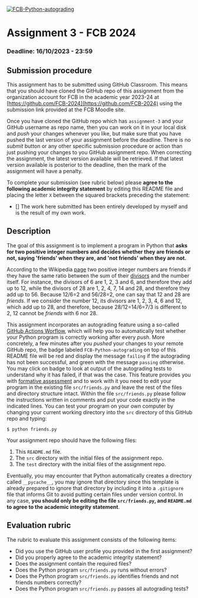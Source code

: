 [![FCB-Python-autograding](../../actions/workflows/fcb_autograding.yml/badge.svg)](../../actions?query=workflow%3AFCB-Python-autograding)

# Assignment 3 - FCB 2024
### Deadline: 16/10/2023 - 23:59

## Submission procedure

This assignment has to be submitted using GitHub Classroom. This
means that you should have cloned the GitHub repo of this assignment from
the organization account for FCB in the academic year 2023-24 at
[https://github.com/FCB-2024](https://github.com/FCB-2024)
using the submission link provided at the FCB Moodle site.

Once you have cloned the GitHub repo which has `assignment-3` and your
GitHub username as repo name, then you can work on it in your local disk
and _push_ your changes whenever you like, but make sure that you have pushed
the last version of your assignment before the deadline. There is no
_submit_ button or any other specific submission procedure or action than
just pushing your changes to you GitHub assignment repo. When correcting the
assignment, the latest version available will be retrieved. If that latest
version available is posterior to the deadline, then the mark of the assignment
will have a penalty.

To complete your submission (see rubric below) please **agree to the following
academic integrity statement** by editing this README file and placing the
letter `X` between the squared brackets preceding the statement:

- [] The work here submitted has been entirely developed by myself and is the
  result of my own work.

## Description

The goal of this assignment is to implement a program in Python that
**asks for two positive integer numbers and decides whether they are
friends or not, saying 'friends' when they are, and 'not friends' when
they are not.**

According to the Wikipedia [page](https://en.wikipedia.org/wiki/Friendly_number)
two positive integer numbers are friends if they have the same ratio
between the sum of their
[divisors](https://en.wikipedia.org/wiki/Divisor) and the number itself.
For instance, the divisors of 6 are 1, 2, 3 and 6, and therefore they
add up to 12, while the divisors of 28 are 1, 2, 4, 7, 14 and 28, and
therefore they add up to 56. Because 12/6=2 and 56/28=2, one can say that
12 and 28 are _friends_. If we consider the number 12, its divisors
are 1, 2, 3, 4, 6 and 12, which add up to 28, and therefore, because
28/12=14/6=7/3 is different to 2, 12 cannot be _friends_ with 6 nor 28.

This assignment incorporates an autograding feature using a so-called
[GitHub Actions Worflow](https://github.com/features/actions), which will
help you to automatically test whether your Python program is
correctly working after every _push_. More concretely, a few minutes after
you _pushed_ your changes to your remote GitHub repo, the badge labeled
`FCB-Python-autograding` on top of this README file will be red and display
the message `failing` if the autograding has not been successful, and
green with the message `passing` otherwise. You may click on badge to
look at output of the autograding tests to understand why it has failed,
if that was the case. This feature provides you with
[formative assessment](https://en.wikipedia.org/wiki/Formative_assessment)
and to work with it you need to edit your program in the existing file
`src/friends.py` and leave the rest of the files and directory structure
intact. Within the file `src/friends.py` please follow the instructions
written in comments and put your code exactly in the indicated lines. You
can test your program on your own computer by changing your current working
directory into the `src` directory of this GitHub repo and typing:

```
$ python friends.py
```

Your assignment repo should have the following files:

  1. This `README.md` file.
  2. The `src` directory with the initial files of the assignment repo.
  3. The `test` directory with the initial files of the assignment repo.

Eventually, you may encounter that Python automatically creates a directory called
`__pycache__`, you may ignore that directory since this template is already
prepared to ignore that directory by including it into a `.gitignore` file that
informs Git to avoid putting certain files under version control. In any case,
**you should only be editing the file `src/friends.py`, and `README.md` to agree
to the academic integrity statement**.

## Evaluation rubric

The rubric to evaluate this assignment consists of the following items:

  * Did you use the GitHub user profile you provided in the first assignment?
  * Did you properly agree to the academic integrity statement?
  * Does the assignment contain the required files?
  * Does the Python program `src/friends.py` runs without errors?
  * Does the Python program `src/friends.py` identifies friends and not friends numbers correctly?
  * Does the Python program `src/friends.py` passes all autograding tests?
